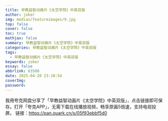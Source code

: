 ```yaml
---
title: 早教益智动画片《太空学院》中英双版
author: joker
img: medias/featureimages/9.jpg
top: false
cover: false
toc: true
mathjax: false
summary: 早教益智动画片《太空学院》中英双版
categories: 早教益智动画片《太空学院》中英双版
tags:
  - 早教益智动画片《太空学院》中英双版
keywords: joker
essay: false
abbrlink: 63580
date: 2025-04-20 23:10:54
coverImg:
password:
---
```


我用夸克网盘分享了「早教益智动画片《太空学院》中英双版」，点击链接即可保存。打开「夸克APP」，无需下载在线播放视频，畅享原画5倍速，支持电视投屏。
链接：https://pan.quark.cn/s/05f93ebbf5d0
